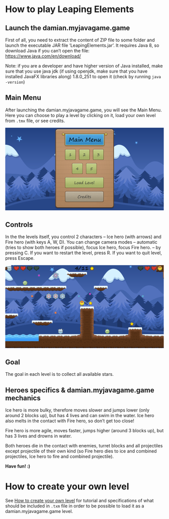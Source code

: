 # How to play Leaping Elements

## Launch the damian.myjavagame.game
First of all, you need to extract the content of ZIP file to some folder and launch the
executable JAR file ‘LeapingElements.jar’. It requires Java 8, so download Java if you can’t open the
file:
https://www.java.com/en/download/

Note: if you are a developer and have higher version of Java installed, make sure that you use java
jdk (if using openjdk, make sure that you have installed JavaFX libraries along) 1.8.0_251 to open it (check by running `java -version`)

## Main Menu
After launching the damian.myjavagame.game, you will see the Main Menu. Here you can choose to play a level
by clicking on it, load your own level from `.tmx` file, or see credits.

<p align="center">
 <img src="/screenshots/MainMenu.png" hight="auto" width="700">
</p>

## Controls
In the the levels itself, you control 2 characters – Ice hero (with arrows) and Fire hero (with
keys A, W, D). You can change camera modes – automatic (tries to show both heroes if possible),
focus Ice hero, focus Fire hero. – by pressing C. If you want to restart the level, press R. If you want to
quit level, press Escape.

<p align="center">
 <img src="/screenshots/Game.png" hight="auto" width="700">
</p>

## Goal
The goal in each level is to collect all available stars.

## Heroes specifics & damian.myjavagame.game mechanics
Ice hero is more bulky, therefore moves slower and jumps lower (only around 2 blocks up),
but has 4 lives and can swim in the water. Ice hero also melts in the contact with Fire hero, so don’t
get too close!

Fire hero is more agile, moves faster, jumps higher (around 3 blocks up), but has 3 lives and
drowns in water.

Both heroes die in the contact with enemies, turret blocks and all projectiles except projectile
of their own kind (so Fire hero dies to ice and combined projectiles, Ice hero to fire and combined
projectile).

**Have fun! :)**

# How to create your own level
See [How to create your own level](https://github.com/Naimad1CZ/LeapingElements/wiki/How-to-create-your-own-level) for tutorial and specifications of what should be included in `.txm` file in order to be possible to load it as a damian.myjavagame.game level.
